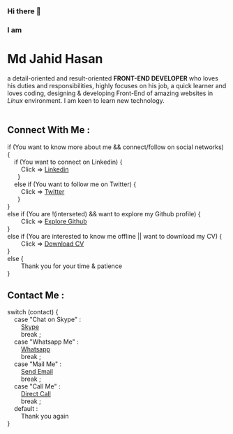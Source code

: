 ### Hi there 👋

### I am <h1>Md Jahid Hasan</h1> a detail-oriented and result-oriented <b>FRONT-END DEVELOPER</b> who loves his duties and responsibilities, highly focuses on his job, a quick learner and loves coding, designing & developing Front-End of amazing websites in <em>Linux</em> environment. I am keen to learn new technology. <br><br>

<h2>Connect With Me :</h2> 

if (You want to know more about me && connect/follow on social networks) { <br>
  &nbsp; &nbsp; if (You want to connect on Linkedin) { <br>
     &nbsp; &nbsp; &nbsp; &nbsp;  Click => <a href="https://www.linkedin.com/in/md-jahid-hasan-584712243/">Linkedin</a> <br>
  &nbsp; &nbsp; &nbsp; } <br>
  &nbsp; &nbsp; else if (You want to follow me on Twitter) { <br>
     &nbsp;  &nbsp;  &nbsp; &nbsp; Click => <a href="https://twitter.com/mdjahidhasan919">Twitter</a> <br>
 &nbsp; &nbsp; &nbsp; } <br>
} <br>
else if (You are !(interseted) && want to explore my Github profile) { <br>
     &nbsp; &nbsp; &nbsp; &nbsp; Click => <a href="https://github.com/hmjahid/#user-80060849-pinned-items-reorder-form">Explore Github</a> <br>
} <br>
else if (You are interested to know me offline || want to download my CV) { <br>
     &nbsp; &nbsp; &nbsp; &nbsp; Click => [Download CV](https://github.com/hmjahid/hmjahid/files/11053281/Md.Jahid.Hasan-CV.pdf) <br>
} <br>
else { <br>
     &nbsp; &nbsp; &nbsp; &nbsp; Thank you for your time & patience <br>
} 

<h2>Contact Me :</h2> 

switch (contact) { <br>
&nbsp; &nbsp; case "Chat on Skype" : <br>
&nbsp; &nbsp; &nbsp; &nbsp; <a href="live:jahid.bgd">Skype</a> <br>
&nbsp; &nbsp; &nbsp; &nbsp; break ; <br>
&nbsp; &nbsp; case "Whatsapp Me" : <br>
&nbsp; &nbsp; &nbsp; &nbsp; <a href="https://wa.me/+8801771749213">Whatsapp</a> <br>
&nbsp; &nbsp; &nbsp; &nbsp; break ; <br>
&nbsp; &nbsp; case "Mail Me" : <br>
&nbsp; &nbsp; &nbsp; &nbsp; <a href="mailto:mdjahidhasan919@gmail.com">Send Email</a> <br>
&nbsp; &nbsp; &nbsp; &nbsp; break ; <br>
&nbsp; &nbsp; case "Call Me" : <br>
&nbsp; &nbsp; &nbsp; &nbsp; <a href="tel:008801771749213">Direct Call</a> <br>
&nbsp; &nbsp; &nbsp; &nbsp; break ; <br>
&nbsp; &nbsp; default : <br>
&nbsp; &nbsp; &nbsp; &nbsp; Thank you again <br>
}



<!--
Want to know more about me?

Let's connect on <a href="https://www.linkedin.com/in/md-jahid-hasan-584712243/">Linkedin</a>

&& ||

Follow me on <a href="https://twitter.com/mdjahidhasan919">Twitter</a>

||

Download my CV from here => 
[Md Jahid Hasan-CV.pdf](https://github.com/hmjahid/hmjahid/files/11053281/Md.Jahid.Hasan-CV.pdf)
-->

<!--
**hmjahid/hmjahid** is a ✨ _special_ ✨ repository because its `README.md` (this file) appears on your GitHub profile.

Here are some ideas to get you started:

- 🔭 I’m currently working on ...
- 🌱 I’m currently learning ...
- 👯 I’m looking to collaborate on ...
- 🤔 I’m looking for help with ...
- 💬 Ask me about ...
- 📫 How to reach me: ...
- 😄 Pronouns: ...
- ⚡ Fun fact: ...
-->







<!--

https://github.com/hmjahid/#user-80060849-pinned-items-reorder-form

#user-80060849-pinned-items-reorder-form

1. want to know more && connect/follow on social networks

2. ! interseted && want to explore

3. interested to know offline || want to download my cv



let grade = "A";

switch (grade) {
    case "A":
        console.log("You did great");
        break;
    case "B":
        console.log("You did good");
        break;
    case "C":
        console.log("You did okay");
        break;
    case "D":
        console.log("You passed");
        break;
    case "F":
        console.log("You failed");
        break;
    default:
        console.log("grade, is not a letter grade");

}


-->



